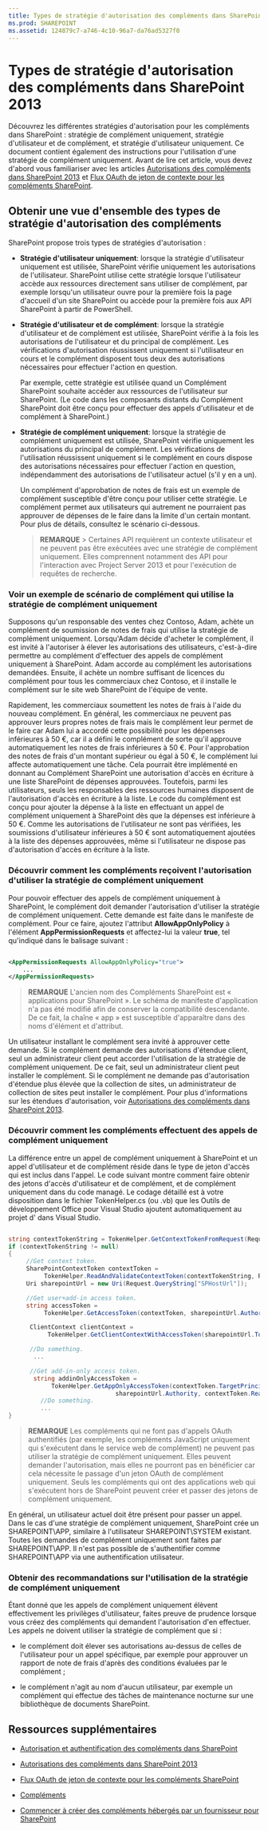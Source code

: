 ```yaml
---
title: Types de stratégie d'autorisation des compléments dans SharePoint 2013
ms.prod: SHAREPOINT
ms.assetid: 124879c7-a746-4c10-96a7-da76ad5327f0
---
```



# Types de stratégie d'autorisation des compléments dans SharePoint 2013
Découvrez les différentes stratégies d'autorisation pour les compléments dans SharePoint : stratégie de complément uniquement, stratégie d'utilisateur et de complément, et stratégie d'utilisateur uniquement. Ce document contient également des instructions pour l'utilisation d'une stratégie de complément uniquement.
Avant de lire cet article, vous devez d'abord vous familiariser avec les articles  [Autorisations des compléments dans SharePoint 2013](add-in-permissions-in-sharepoint-2013.md) et [Flux OAuth de jeton de contexte pour les compléments SharePoint](context-token-oauth-flow-for-sharepoint-add-ins.md).





## Obtenir une vue d'ensemble des types de stratégie d'autorisation des compléments
<a name="Overview"> </a>

SharePoint propose trois types de stratégies d'autorisation :




- **Stratégie d'utilisateur uniquement**: lorsque la stratégie d'utilisateur uniquement est utilisée, SharePoint vérifie uniquement les autorisations de l'utilisateur. SharePoint utilise cette stratégie lorsque l'utilisateur accède aux ressources directement sans utiliser de complément, par exemple lorsqu'un utilisateur ouvre pour la première fois la page d'accueil d'un site SharePoint ou accède pour la première fois aux API SharePoint à partir de PowerShell.




- **Stratégie d'utilisateur et de complément**: lorsque la stratégie d'utilisateur et de complément est utilisée, SharePoint vérifie à la fois les autorisations de l'utilisateur et du principal de complément. Les vérifications d'autorisation réussissent uniquement si l'utilisateur en cours et le complément disposent tous deux des autorisations nécessaires pour effectuer l'action en question.

    Par exemple, cette stratégie est utilisée quand un Complément SharePoint souhaite accéder aux ressources de l'utilisateur sur SharePoint. (Le code dans les composants distants du Complément SharePoint doit être conçu pour effectuer des appels d'utilisateur et de complément à SharePoint.)




- **Stratégie de complément uniquement**: lorsque la stratégie de complément uniquement est utilisée, SharePoint vérifie uniquement les autorisations du principal de complément. Les vérifications de l'utilisation réussissent uniquement si le complément en cours dispose des autorisations nécessaires pour effectuer l'action en question, indépendamment des autorisations de l'utilisateur actuel (s'il y en a un).

    Un complément d'approbation de notes de frais est un exemple de complément susceptible d'être conçu pour utiliser cette stratégie. Le complément permet aux utilisateurs qui autrement ne pourraient pas approuver de dépenses de le faire dans la limite d'un certain montant. Pour plus de détails, consultez le scénario ci-dessous. 



    > **REMARQUE**
      > Certaines API requièrent un contexte utilisateur et ne peuvent pas être exécutées avec une stratégie de complément uniquement. Elles comprennent notamment des API pour l'interaction avec Project Server 2013 et pour l'exécution de requêtes de recherche. 

### Voir un exemple de scénario de complément qui utilise la stratégie de complément uniquement
<a name="Scenario"> </a>

Supposons qu'un responsable des ventes chez Contoso, Adam, achète un complément de soumission de notes de frais qui utilise la stratégie de complément uniquement. Lorsqu'Adam décide d'acheter le complément, il est invité à l'autoriser à élever les autorisations des utilisateurs, c'est-à-dire permettre au complément d'effectuer des appels de complément uniquement à SharePoint. Adam accorde au complément les autorisations demandées. Ensuite, il achète un nombre suffisant de licences du complément pour tous les commerciaux chez Contoso, et il installe le complément sur le site web SharePoint de l'équipe de vente.



Rapidement, les commerciaux soumettent les notes de frais à l'aide du nouveau complément. En général, les commerciaux ne peuvent pas approuver leurs propres notes de frais mais le complément leur permet de le faire car Adam lui a accordé cette possibilité pour les dépenses inférieures à 50 €, car il a défini le complément de sorte qu'il approuve automatiquement les notes de frais inférieures à 50 €. Pour l'approbation des notes de frais d'un montant supérieur ou égal à 50 €, le complément lui affecte automatiquement une tâche. Cela pourrait être implémenté en donnant au Complément SharePoint une autorisation d'accès en écriture à une liste SharePoint de dépenses approuvées. Toutefois, parmi les utilisateurs, seuls les responsables des ressources humaines disposent de l'autorisation d'accès en écriture à la liste. Le code du complément est conçu pour ajouter la dépense à la liste en effectuant un appel de complément uniquement à SharePoint dès que la dépenses est inférieure à 50 €. Comme les autorisations de l'utilisateur ne sont pas vérifiées, les soumissions d'utilisateur inférieures à 50 € sont automatiquement ajoutées à la liste des dépenses approuvées, même si l'utilisateur ne dispose pas d'autorisation d'accès en écriture à la liste.








### Découvrir comment les compléments reçoivent l'autorisation d'utiliser la stratégie de complément uniquement
<a name="Approve"> </a>

Pour pouvoir effectuer des appels de complément uniquement à SharePoint, le complément doit demander l'autorisation d'utiliser la stratégie de complément uniquement. Cette demande est faite dans le manifeste de complément. Pour ce faire, ajoutez l'attribut **AllowAppOnlyPolicy** à l'élément **AppPermissionRequests** et affectez-lui la valeur **true**, tel qu'indiqué dans le balisage suivant :



```XML

<AppPermissionRequests AllowAppOnlyPolicy="true">
    ...
</AppPermissionRequests>```


> **REMARQUE**
> L'ancien nom des Compléments SharePoint est « applications pour SharePoint ». Le schéma de manifeste d'application n'a pas été modifié afin de conserver la compatibilité descendante. De ce fait, la chaîne « app » est susceptible d'apparaître dans des noms d'élément et d'attribut. 




Un utilisateur installant le complément sera invité à approuver cette demande. Si le complément demande des autorisations d'étendue client, seul un administrateur client peut accorder l'utilisation de la stratégie de complément uniquement. De ce fait, seul un administrateur client peut installer le complément. Si le complément ne demande pas d'autorisation d'étendue plus élevée que la collection de sites, un administrateur de collection de sites peut installer le complément. Pour plus d'informations sur les étendues d'autorisation, voir  [Autorisations des compléments dans SharePoint 2013](add-in-permissions-in-sharepoint-2013.md).




### Découvrir comment les compléments effectuent des appels de complément uniquement
<a name="AppOnlyCalls"> </a>

La différence entre un appel de complément uniquement à SharePoint et un appel d'utilisateur et de complément réside dans le type de jeton d'accès qui est inclus dans l'appel. Le code suivant montre comment faire obtenir des jetons d'accès d'utilisateur et de complément, et de complément uniquement dans du code managé. Le codage détaillé est à votre disposition dans le fichier TokenHelper.cs (ou .vb) que les Outils de développement Office pour Visual Studio ajoutent automatiquement au projet d' dans Visual Studio.



```cs

string contextTokenString = TokenHelper.GetContextTokenFromRequest(Request);
if (contextTokenString != null)
{
     //Get context token.
     SharePointContextToken contextToken =
          TokenHelper.ReadAndValidateContextToken(contextTokenString, Request.Url.Authority);
     Uri sharepointUrl = new Uri(Request.QueryString["SPHostUrl"]);

     //Get user+add-in access token.
     string accessToken =
          TokenHelper.GetAccessToken(contextToken, sharepointUrl.Authority).AccessToken;

      ClientContext clientContext =
           TokenHelper.GetClientContextWithAccessToken(sharepointUrl.ToString(), accessToken);

      //Do something. 
       ...

      //Get add-in-only access token.
       string addinOnlyAccessToken = 
            TokenHelper.GetAppOnlyAccessToken(contextToken.TargetPrincipalName, 
                              sharepointUrl.Authority, contextToken.Realm).AccessToken;
         //Do something.
         ...
}```


> **REMARQUE**
> Les compléments qui ne font pas d'appels OAuth authentifiés (par exemple, les compléments JavaScript uniquement qui s'exécutent dans le service web de complément) ne peuvent pas utiliser la stratégie de complément uniquement. Elles peuvent demander l'autorisation, mais elles ne pourront pas en bénéficier car cela nécessite le passage d'un jeton OAuth de complément uniquement. Seuls les compléments qui ont des applications web qui s'exécutent hors de SharePoint peuvent créer et passer des jetons de complément uniquement. 




En général, un utilisateur actuel doit être présent pour passer un appel. Dans le cas d'une stratégie de complément uniquement, SharePoint crée un SHAREPOINT\\APP, similaire à l'utilisateur SHAREPOINT\\SYSTEM existant. Toutes les demandes de complément uniquement sont faites par SHAREPOINT\\APP. Il n'est pas possible de s'authentifier comme SHAREPOINT\\APP via une authentification utilisateur.




### Obtenir des recommandations sur l'utilisation de la stratégie de complément uniquement
<a name="GuidelinesFor"> </a>

Étant donné que les appels de complément uniquement élèvent effectivement les privilèges d'utilisateur, faites preuve de prudence lorsque vous créez des compléments qui demandent l'autorisation d'en effectuer. Les appels ne doivent utiliser la stratégie de complément que si :




- le complément doit élever ses autorisations au-dessus de celles de l'utilisateur pour un appel spécifique, par exemple pour approuver un rapport de note de frais d'après des conditions évaluées par le complément ;


- le complément n'agit au nom d'aucun utilisateur, par exemple un complément qui effectue des tâches de maintenance nocturne sur une bibliothèque de documents SharePoint.



## Ressources supplémentaires
<a name="AR"> </a>


-  [Autorisation et authentification des compléments dans SharePoint](authorization-and-authentication-of-sharepoint-add-ins.md)


-  [Autorisations des compléments dans SharePoint 2013](add-in-permissions-in-sharepoint-2013.md)


-  [Flux OAuth de jeton de contexte pour les compléments SharePoint](context-token-oauth-flow-for-sharepoint-add-ins.md)


-  [Compléments](sharepoint-add-ins.md)


-  [Commencer à créer des compléments hébergés par un fournisseur pour SharePoint](get-started-creating-provider-hosted-sharepoint-add-ins.md)



